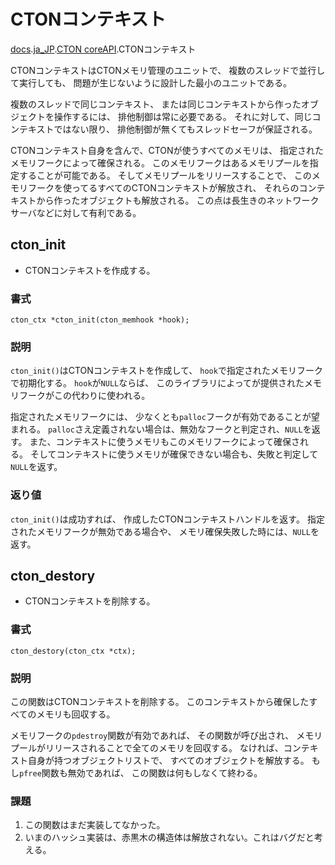 # CTONコンテキスト

[docs](../).[ja_JP](./README.md).[CTON coreAPI](./coreAPI.md).CTONコンテキスト

CTONコンテキストはCTONメモリ管理のユニットで、
複数のスレッドで並行して実行しても、
問題が生じないように設計した最小のユニットである。

複数のスレッドで同じコンテキスト、
または同じコンテキストから作ったオブジェクトを操作するには、
排他制御は常に必要である。
それに対して、同じコンテキストではない限り、
排他制御が無くてもスレッドセーフが保証される。

CTONコンテキスト自身を含んで、CTONが使うすべてのメモリは、
指定されたメモリフークによって確保される。
このメモリフークはあるメモリプールを指定することが可能である。
そしてメモリプールをリリースすることで、
このメモリフークを使ってるすべてのCTONコンテキストが解放され、
それらのコンテキストから作ったオブジェクトも解放される。
この点は長生きのネットワークサーバなどに対して有利である。

## cton_init

- CTONコンテキストを作成する。

### 書式

`cton_ctx *cton_init(cton_memhook *hook);`

### 説明

`cton_init()`はCTONコンテキストを作成して、
`hook`で指定されたメモリフークで初期化する。
`hook`が`NULL`ならば、
このライブラリによってが提供されたメモリフークがこの代わりに使われる。

指定されたメモリフークには、
少なくとも`palloc`フークが有効であることが望まれる。
`palloc`さえ定義されない場合は、無効なフークと判定され、`NULL`を返す。
また、コンテキストに使うメモリもこのメモリフークによって確保される。
そしてコンテキストに使うメモリが確保できない場合も、失敗と判定して`NULL`を返す。

### 返り値

`cton_init()`は成功すれば、
作成したCTONコンテキストハンドルを返す。
指定されたメモリフークが無効である場合や、
メモリ確保失敗した時には、`NULL`を返す。


## cton_destory

- CTONコンテキストを削除する。

### 書式

`cton_destory(cton_ctx *ctx);`

### 説明

この関数はCTONコンテキストを削除する。
このコンテキストから確保したすべてのメモリも回収する。

メモリフークの`pdestroy`関数が有効であれば、
その関数が呼び出され、
メモリプールがリリースされることで全てのメモリを回収する。
なければ、コンテキスト自身が持つオブジェクトリストで、
すべてのオブジェクトを解放する。
もし`pfree`関数も無効であれば、
この関数は何もしなくて終わる。

### 課題

1. この関数はまだ実装してなかった。
2. いまのハッシュ実装は、赤黒木の構造体は解放されない。これはバグだと考える。
